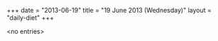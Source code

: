 +++
date = "2013-06-19"
title = "19 June 2013 (Wednesday)"
layout = "daily-diet"
+++

\<no entries\>